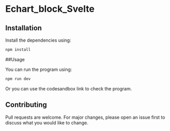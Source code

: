 # Echart_block_Svelte

## Installation

Install the dependencies using:

```bash
npm install
```

##Usage

You can run the program using:

```bash
npm run dev
```

Or you can use the codesandbox link to check the program.

## Contributing

Pull requests are welcome. For major changes, please open an issue first to discuss what you would like to change.
